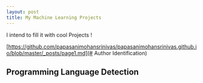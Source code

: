 ```yaml
---
layout: post
title: My Machine Learning Projects
---
```


I intend to fill  it  with cool Projects !


[https://github.com/papasanimohansrinivas/papasanimohansrinivas.github.io/blob/master/_posts/page1.md](# Author Identification) 


## Programming Language Detection 
